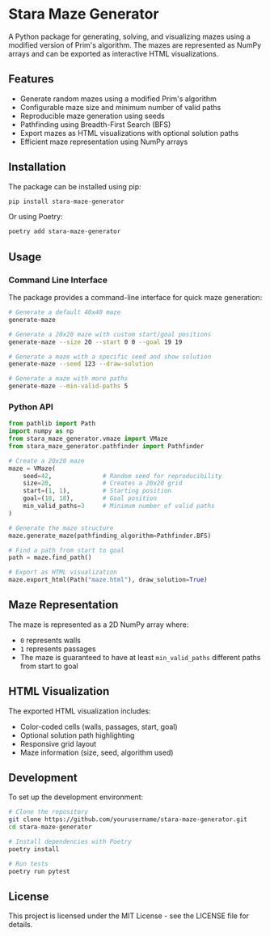 # Stara Maze Generator

A Python package for generating, solving, and visualizing mazes using a modified version of Prim's algorithm. The mazes are represented as NumPy arrays and can be exported as interactive HTML visualizations.

## Features

- Generate random mazes using a modified Prim's algorithm
- Configurable maze size and minimum number of valid paths
- Reproducible maze generation using seeds
- Pathfinding using Breadth-First Search (BFS)
- Export mazes as HTML visualizations with optional solution paths
- Efficient maze representation using NumPy arrays

## Installation

The package can be installed using pip:

```bash
pip install stara-maze-generator
```

Or using Poetry:

```bash
poetry add stara-maze-generator
```

## Usage

### Command Line Interface

The package provides a command-line interface for quick maze generation:

```bash
# Generate a default 40x40 maze
generate-maze

# Generate a 20x20 maze with custom start/goal positions
generate-maze --size 20 --start 0 0 --goal 19 19

# Generate a maze with a specific seed and show solution
generate-maze --seed 123 --draw-solution

# Generate a maze with more paths
generate-maze --min-valid-paths 5
```

### Python API

```python
from pathlib import Path
import numpy as np
from stara_maze_generator.vmaze import VMaze
from stara_maze_generator.pathfinder import Pathfinder

# Create a 20x20 maze
maze = VMaze(
    seed=42,              # Random seed for reproducibility
    size=20,              # Creates a 20x20 grid
    start=(1, 1),         # Starting position
    goal=(18, 18),        # Goal position
    min_valid_paths=3     # Minimum number of valid paths
)

# Generate the maze structure
maze.generate_maze(pathfinding_algorithm=Pathfinder.BFS)

# Find a path from start to goal
path = maze.find_path()

# Export as HTML visualization
maze.export_html(Path("maze.html"), draw_solution=True)
```

## Maze Representation

The maze is represented as a 2D NumPy array where:

- `0` represents walls
- `1` represents passages
- The maze is guaranteed to have at least `min_valid_paths` different paths from start to goal

## HTML Visualization

The exported HTML visualization includes:

- Color-coded cells (walls, passages, start, goal)
- Optional solution path highlighting
- Responsive grid layout
- Maze information (size, seed, algorithm used)

## Development

To set up the development environment:

```bash
# Clone the repository
git clone https://github.com/yourusername/stara-maze-generator.git
cd stara-maze-generator

# Install dependencies with Poetry
poetry install

# Run tests
poetry run pytest
```

## License

This project is licensed under the MIT License - see the LICENSE file for details.
